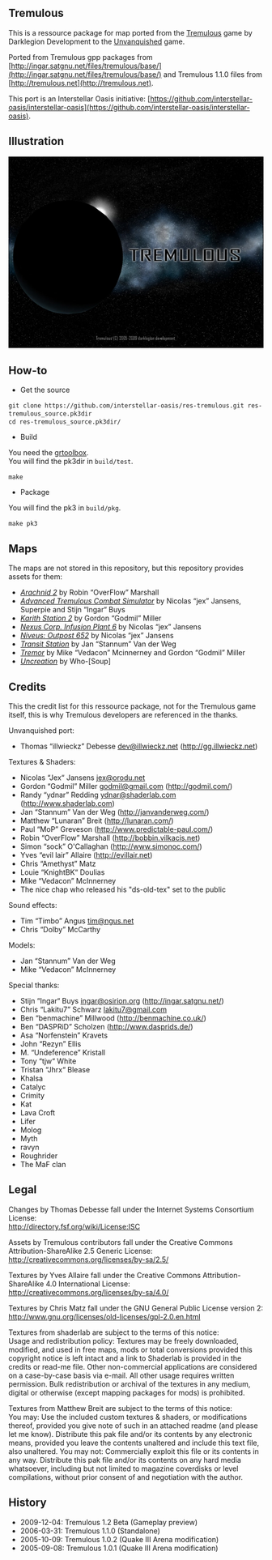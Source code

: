 Tremulous
---------

This is a ressource package for map ported from the [Tremulous](http://tremulous.net/) game by Darklegion Development to the [Unvanquished](https://www.unvanquished.net/) game.

Ported from Tremulous gpp packages from [http://ingar.satgnu.net/files/tremulous/base/](http://ingar.satgnu.net/files/tremulous/base/) and Tremulous 1.1.0 files from [http://tremulous.net](http://tremulous.net).

This port is an Interstellar Oasis initiative: [https://github.com/interstellar-oasis/interstellar-oasis](https://github.com/interstellar-oasis/interstellar-oasis).

Illustration
------------

![Illustration](meta/tremulous/tremulous_web.jpg)

How-to
------

* Get the source

```
git clone https://github.com/interstellar-oasis/res-tremulous.git res-tremulous_source.pk3dir
cd res-tremulous_source.pk3dir/
```

* Build

You need the [grtoolbox](https://github.com/illwieckz/grtoolbox).  
You will find the pk3dir in `build/test`.

```
make
```

* Package

You will find the pk3 in `build/pkg`.

```
make pk3
```

Maps
----

The maps are not stored in this repository, but this repository provides assets for them:

* _[Arachnid 2](https://github.com/interstellar-oasis/map-arachnid2)_ by Robin “OverFlow” Marshall
* _[Advanced Tremulous Combat Simulator](https://github.com/interstellar-oasis/map-atcshd)_ by Nicolas “jex” Jansens, Superpie and Stijn “Ingar“ Buys
* _[Karith Station 2](https://github.com/interstellar-oasis/map-karith)_ by Gordon “Godmil” Miller
* _[Nexus Corp. Infusion Plant 6](https://github.com/interstellar-oasis/map-nexus)_ by Nicolas “jex” Jansens
* _[Niveus: Outpost 652](https://github.com/interstellar-oasis/map-niveus)_ by Nicolas “jex” Jansens
* _[Transit Station](https://github.com/interstellar-oasis/map-transit)_ by Jan “Stannum” Van der Weg
* _[Tremor](https://github.com/interstellar-oasis/map-termor)_ by Mike “Vedacon” Mcinnerney and Gordon “Godmil” Miller
* _[Uncreation](https://github.com/interstellar-oasis/map-uncreation)_ by Who-[Soup]

Credits
-------

This the credit list for this ressource package, not for the Tremulous game itself, this is why Tremulous developers are referenced in the thanks.

Unvanquished port:

* Thomas “illwieckz” Debesse <dev@illwieckz.net> (http://gg.illwieckz.net)

Textures & Shaders:

* Nicolas “Jex“ Jansens <jex@orodu.net>
* Gordon “Godmil” Miller <godmil@gmail.com> (http://godmil.com/)
* Randy “ydnar” Redding <ydnar@shaderlab.com> (http://www.shaderlab.com)
* Jan “Stannum” Van der Weg (http://janvanderweg.com/)
* Matthew “Lunaran” Breit (http://lunaran.com/)
* Paul “MoP” Greveson (http://www.predictable-paul.com/)
* Robin “OverFlow” Marshall (http://bobbin.vilkacis.net)
* Simon “sock” O'Callaghan (http://www.simonoc.com/)
* Yves “evil lair” Allaire (http://evillair.net)
* Chris “Amethyst” Matz
* Louie “KnightBK“ Doulias
* Mike “Vedacon” McInnerney
* The nice chap who released his "ds-old-tex" set to the public

Sound effects:

* Tim “Timbo” Angus <tim@ngus.net>
* Chris “Dolby” McCarthy

Models:

* Jan “Stannum” Van der Weg
* Mike “Vedacon” McInnerney

Special thanks:

* Stijn “Ingar“ Buys <ingar@osirion.org> (http://ingar.satgnu.net/)
* Chris “Lakitu7” Schwarz <lakitu7@gmail.com>
* Ben “benmachine” Millwood (http://benmachine.co.uk/)
* Ben “DASPRiD” Scholzen (http://www.dasprids.de/)
* Asa “Norfenstein” Kravets
* John “Rezyn” Ellis
* M. “Undeference” Kristall
* Tony “tjw“ White
* Tristan “Jhrx“ Blease
* Khalsa
* Catalyc
* Crimity
* Kat
* Lava Croft
* Lifer
* Molog
* Myth
* ravyn
* Roughrider
* The MaF clan

Legal
-----

Changes by Thomas Debesse fall under the Internet Systems Consortium License:  
http://directory.fsf.org/wiki/License:ISC

Assets by Tremulous contributors fall under the Creative Commons Attribution-ShareAlike 2.5 Generic License:  
http://creativecommons.org/licenses/by-sa/2.5/

Textures by Yves Allaire fall under the Creative Commons Attribution-ShareAlike 4.0 International License:  
http://creativecommons.org/licenses/by-sa/4.0/

Textures by Chris Matz fall under the GNU General Public License version 2:  
http://www.gnu.org/licenses/old-licenses/gpl-2.0.en.html

Textures from shaderlab are subject to the terms of this notice:  
Usage and redistribution policy: Textures may be freely downloaded, modified, and used in free maps, mods or total conversions provided this copyright notice is left intact and a link to Shaderlab is provided in the credits or read-me file. Other non-commercial applications are considered on a case-by-case basis via e-mail. All other usage requires written permission. Bulk redistribution or archival of the textures in any medium, digital or otherwise (except mapping packages for mods) is prohibited.

Textures from Matthew Breit are subject to the terms of this notice:  
You may: Use the included custom textures & shaders, or modifications thereof, provided you give note of such in an attached readme (and please let me know). Distribute this pak file and/or its contents by any electronic means, provided you leave the contents unaltered and include this text file, also unaltered. You may not: Commercially exploit this file or its contents in any way. Distribute this pak file and/or its contents on any hard media whatsoever, including but not limited to magazine coverdisks or level compilations, without prior consent of and negotiation with the author.

History
-------

* 2009-12-04:	Tremulous 1.2 Beta (Gameplay preview)
* 2006-03-31:	Tremulous 1.1.0 (Standalone)
* 2005-10-09:	Tremulous 1.0.2 (Quake Ⅲ Arena modification)
* 2005-09-08:	Tremulous 1.0.1 (Quake Ⅲ Arena modification)
